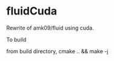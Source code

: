 # fluidCuda
Rewrite of amk09/fluid using cuda.

To build

from build directory, 
cmake .. && make -j 